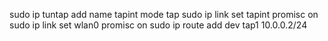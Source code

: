 sudo ip tuntap add name tapint mode tap
sudo ip link set tapint promisc on
sudo ip link set wlan0 promisc on
sudo ip route add dev tap1 10.0.0.2/24
